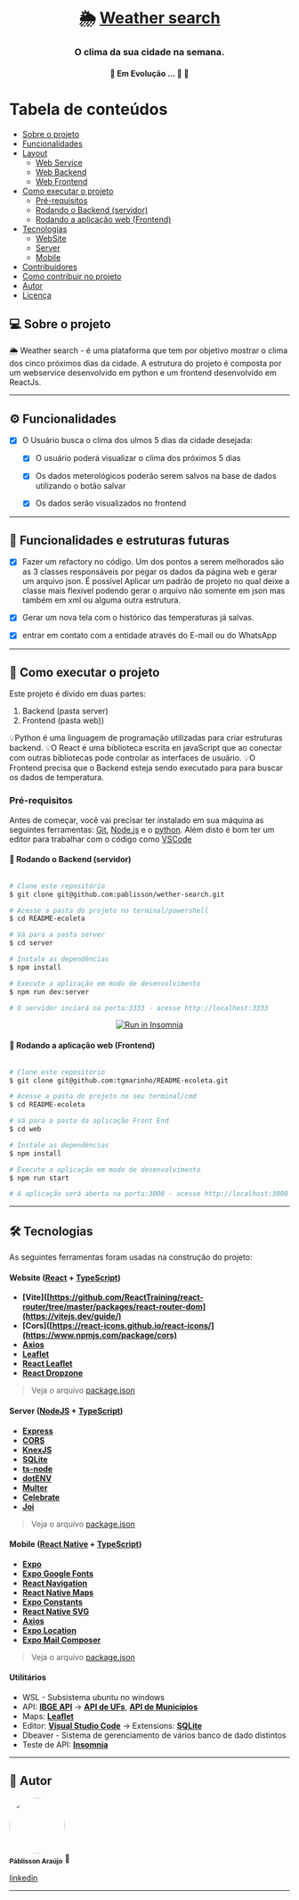 
<h1 align="center">
     🌦️ <a href="#" alt="app weather search"> Weather search </a>
</h1>

<h3 align="center">
    O clima da sua cidade na semana.  
</h3>



<h4 align="center">
	🚧   Em Evolução ... 🚀 🚧
</h4>

Tabela de conteúdos
=================
<!--ts-->
   * [Sobre o projeto](#-sobre-o-projeto)
   * [Funcionalidades](#-funcionalidades)
   * [Layout](#-layout)
     * [Web Service](#webservice)
     * [Web Backend](#webbackend)
     * [Web Frontend](#webfrontend)
   * [Como executar o projeto](#-como-executar-o-projeto)
     * [Pré-requisitos](#pré-requisitos)
     * [Rodando o Backend (servidor)](#user-content--rodando-o-backend-servidor)
     * [Rodando a aplicação web (Frontend)](#user-content--rodando-a-aplicação-web-frontend)
   * [Tecnologias](#-tecnologias)
     * [WebSite](#user-content-website--react----typescript)
     * [Server](#user-content-server--nodejs----typescript)
     * [Mobile](#user-content-mobile--react-native----typescript)
   * [Contribuidores](#-contribuidores)
   * [Como contribuir no projeto](#-como-contribuir-no-projeto)
   * [Autor](#-autor)
   * [Licença](#user-content--licença)
<!--te-->


## 💻 Sobre o projeto

🌦️ Weather search - é uma plataforma que tem por objetivo mostrar o clima dos cinco próximos dias da cidade. A estrutura do projeto é composta por um webservice desenvolvido em python e um frontend desenvolvido em ReactJs.


---

## ⚙️ Funcionalidades

- [x] O Usuário busca o clima dos ulmos 5 dias da cidade desejada:
  - [x] O usuário poderá visualizar o clima dos próximos 5 dias
  - [x] Os dados meterológicos poderão serem salvos na base de dados utilizando o botão salvar
  - [x] Os dados serão visualizados no frontend


---

## 🛫 Funcionalidades e estruturas futuras

- [x] Fazer um refactory no código. Um dos pontos a serem melhorados são as 3 classes responsáveis por pegar os dados da página web e gerar um arquivo json. É possível Aplicar um padrão de projeto no qual deixe a classe mais flexivel podendo gerar o arquivo não somente em json mas também em xml ou alguma outra estrutura.
- [x] Gerar um nova tela com o histórico das temperaturas já salvas.
- [x] entrar em contato com a entidade através do E-mail ou do WhatsApp



---

## 🚀 Como executar o projeto

Este projeto é divido em duas partes:
1. Backend (pasta server) 
2. Frontend (pasta web))

💡Python é uma linguagem de programação utilizadas para criar estruturas backend.
💡O React é uma biblioteca escrita en javaScript que ao conectar com outras bibliotecas pode controlar as interfaces de usuário.
💡O Frontend precisa que o Backend esteja sendo executado para para buscar os dados de temperatura.

### Pré-requisitos

Antes de começar, você vai precisar ter instalado em sua máquina as seguintes ferramentas:
[Git](https://git-scm.com), [Node.js](https://nodejs.org/en/) e o [python](https://www.python.org/). 
Além disto é bom ter um editor para trabalhar com o código como [VSCode](https://code.visualstudio.com/)

#### 🎲 Rodando o Backend (servidor)

```bash

# Clone este repositório
$ git clone git@github.com:pablisson/wether-search.git

# Acesse a pasta do projeto no terminal/powershell
$ cd README-ecoleta

# Vá para a pasta server
$ cd server

# Instale as dependências
$ npm install

# Execute a aplicação em modo de desenvolvimento
$ npm run dev:server

# O servidor inciará na porta:3333 - acesse http://localhost:3333 

```
<p align="center">
  <a href="https://github.com/tgmarinho/README-ecoleta/blob/master/Insomnia_API_Ecoletajson.json" target="_blank"><img src="https://insomnia.rest/images/run.svg" alt="Run in Insomnia"></a>
</p>


#### 🧭 Rodando a aplicação web (Frontend)

```bash

# Clone este repositório
$ git clone git@github.com:tgmarinho/README-ecoleta.git

# Acesse a pasta do projeto no seu terminal/cmd
$ cd README-ecoleta

# Vá para a pasta da aplicação Front End
$ cd web

# Instale as dependências
$ npm install

# Execute a aplicação em modo de desenvolvimento
$ npm run start

# A aplicação será aberta na porta:3000 - acesse http://localhost:3000

```

---

## 🛠 Tecnologias

As seguintes ferramentas foram usadas na construção do projeto:

#### **Website**  ([React](https://reactjs.org/)  +  [TypeScript](https://www.typescriptlang.org/))

-   **[Vite]([https://github.com/ReactTraining/react-router/tree/master/packages/react-router-dom](https://vitejs.dev/guide/)**
-   **[Cors]([https://react-icons.github.io/react-icons/](https://www.npmjs.com/package/cors)**
-   **[Axios](https://github.com/axios/axios)**
-   **[Leaflet](https://react-leaflet.js.org/en/)**
-   **[React Leaflet](https://react-leaflet.js.org/)**
-   **[React Dropzone](https://github.com/react-dropzone/react-dropzone)**

> Veja o arquivo  [package.json](https://github.com/tgmarinho/README-ecoleta/blob/master/web/package.json)

#### [](https://github.com/tgmarinho/Ecoleta#server-nodejs--typescript)**Server**  ([NodeJS](https://nodejs.org/en/)  +  [TypeScript](https://www.typescriptlang.org/))

-   **[Express](https://expressjs.com/)**
-   **[CORS](https://expressjs.com/en/resources/middleware/cors.html)**
-   **[KnexJS](http://knexjs.org/)**
-   **[SQLite](https://github.com/mapbox/node-sqlite3)**
-   **[ts-node](https://github.com/TypeStrong/ts-node)**
-   **[dotENV](https://github.com/motdotla/dotenv)**
-   **[Multer](https://github.com/expressjs/multer)**
-   **[Celebrate](https://github.com/arb/celebrate)**
-   **[Joi](https://github.com/hapijs/joi)**

> Veja o arquivo  [package.json](https://github.com/tgmarinho/README-ecoleta/blob/master/server/package.json)

#### [](https://github.com/tgmarinho/Ecoleta#mobile-react-native--typescript)**Mobile**  ([React Native](http://www.reactnative.com/)  +  [TypeScript](https://www.typescriptlang.org/))

-   **[Expo](https://expo.io/)**
-   **[Expo Google Fonts](https://github.com/expo/google-fonts)**
-   **[React Navigation](https://reactnavigation.org/)**
-   **[React Native Maps](https://github.com/react-native-community/react-native-maps)**
-   **[Expo Constants](https://docs.expo.io/versions/latest/sdk/constants/)**
-   **[React Native SVG](https://github.com/react-native-community/react-native-svg)**
-   **[Axios](https://github.com/axios/axios)**
-   **[Expo Location](https://docs.expo.io/versions/latest/sdk/location/)**
-   **[Expo Mail Composer](https://docs.expo.io/versions/latest/sdk/mail-composer/)**

> Veja o arquivo  [package.json](https://github.com/tgmarinho/README-ecoleta/blob/master/mobile/package.json)

#### [](https://github.com/tgmarinho/Ecoleta#utilit%C3%A1rios)**Utilitários**

-   WSL - Subsistema ubuntu no windows
-   API:  **[IBGE API](https://servicodados.ibge.gov.br/api/docs/localidades?versao=1)**  →  **[API de UFs](https://servicodados.ibge.gov.br/api/docs/localidades?versao=1#api-UFs-estadosGet)**,  **[API de Municípios](https://servicodados.ibge.gov.br/api/docs/localidades?versao=1#api-Municipios-estadosUFMunicipiosGet)**
-   Maps:  **[Leaflet](https://react-leaflet.js.org/en/)**
-   Editor:  **[Visual Studio Code](https://code.visualstudio.com/)**  → Extensions:  **[SQLite](https://marketplace.visualstudio.com/items?itemName=alexcvzz.vscode-sqlite)**
-   Dbeaver - Sistema de gerenciamento de vários banco de dado distintos
-   Teste de API:  **[Insomnia](https://insomnia.rest/)**



---

## 🦸 Autor


 <img style="border-radius: 50%;" src="https://media-exp1.licdn.com/dms/image/C4D03AQFICWmbaQJtJw/profile-displayphoto-shrink_200_200/0/1516768728498?e=2147483647&v=beta&t=GtFjq-GOh1stWfxZZEc5ICR8yvwXfxelw58E8pX1H10" width="100px;" alt=""/>
 <br />
 <sub><b>Páblisson Araújo</b></sub> 🚀
 <br />

<a href="www.linkedin.com/in/páblisson-araujo">linkedin</a>


---

